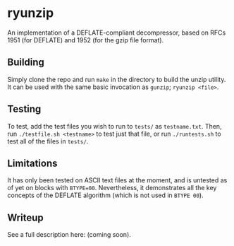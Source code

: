 # ryunzip
An implementation of a DEFLATE-compliant decompressor, based on RFCs 1951 (for DEFLATE) and 1952 (for the gzip file format).

## Building
Simply clone the repo and run `make` in the directory to build the unzip utility. It can be used with the same basic invocation as `gunzip`; `ryunzip <file>`.

## Testing
To test, add the test files you wish to run to `tests/` as `testname.txt`. Then, run `./testfile.sh <testname>` to test just that file, or run `./runtests.sh` to test all of the files in `tests/`.

## Limitations
It has only been tested on ASCII text files at the moment, and is untested as of yet on blocks with `BTYPE=00`. Nevertheless, it demonstrates all the key concepts of the DEFLATE algorithm (which is not used in `BTYPE 00`).

## Writeup
See a full description here: (coming soon).
